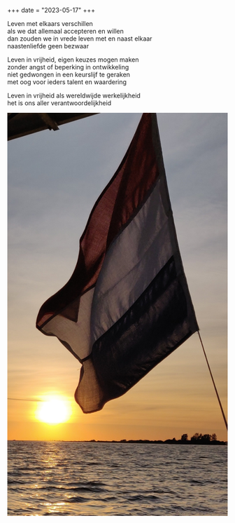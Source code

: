 +++
date = "2023-05-17"
+++

Leven met elkaars verschillen \
als we dat allemaal accepteren en willen \
dan zouden we in vrede leven met en naast elkaar \
naastenliefde geen bezwaar

Leven in vrijheid, eigen keuzes mogen maken \
zonder angst of beperking in ontwikkeling  \
niet gedwongen in een keurslijf te geraken \
met oog voor ieders talent en waardering

Leven in vrijheid als wereldwijde werkelijkheid \
het is ons aller verantwoordelijkheid

![Vrijheid](Vrijheid.jpg)
